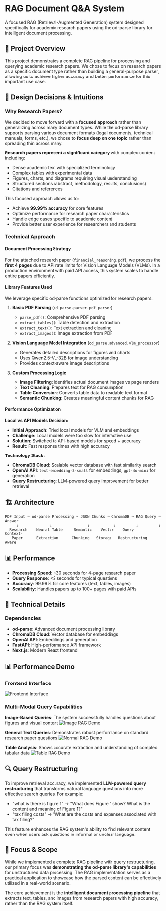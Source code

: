 # RAG Document Q&A System

A focused RAG (Retrieval-Augmented Generation) system designed specifically for academic research papers using the od-parse library for intelligent document processing.

## 🎯 Project Overview

This project demonstrates a complete RAG pipeline for processing and querying academic research papers. We chose to focus on research papers as a specific document type rather than building a general-purpose parser, allowing us to achieve higher accuracy and better performance for this important use case.

## 🧠 Design Decisions & Intuitions

### Why Research Papers?

We decided to move forward with a **focused approach** rather than generalizing across many document types. While the od-parse library supports parsing various document formats (legal documents, technical manuals, forms, etc.), we chose to **focus deep on one topic** rather than spreading thin across many.

**Research papers represent a significant category** with complex content including:
- Dense academic text with specialized terminology
- Complex tables with experimental data
- Figures, charts, and diagrams requiring visual understanding
- Structured sections (abstract, methodology, results, conclusions)
- Citations and references

This focused approach allows us to:
- Achieve **99.99% accuracy** for core features
- Optimize performance for research paper characteristics
- Handle edge cases specific to academic content
- Provide better user experience for researchers and students

### Technical Approach

#### Document Processing Strategy

For the attached research paper (`financial_reasoning.pdf`), we process the **first 4 pages** due to API rate limits for Vision Language Models (VLMs). In a production environment with paid API access, this system scales to handle entire papers efficiently.

#### Library Features Used

We leverage specific od-parse functions optimized for research papers:

1. **Basic PDF Parsing** (`od_parse.parser.pdf_parser`)
   - `parse_pdf()`: Comprehensive PDF parsing
   - `extract_tables()`: Table detection and extraction
   - `extract_text()`: Text extraction and cleaning
   - `extract_images()`: Image extraction from PDF

2. **Vision Language Model Integration** (`od_parse.advanced.vlm_processor`)
   - Generates detailed descriptions for figures and charts
   - Uses Qwen2.5-VL-32B for image understanding
   - Provides context-aware image descriptions

3. **Custom Processing Logic**
   - **Image Filtering**: Identifies actual document images vs page renders
   - **Text Cleaning**: Prepares text for RAG consumption
   - **Table Conversion**: Converts table data to readable text format
   - **Semantic Chunking**: Creates meaningful content chunks for RAG

#### Performance Optimization

**Local vs API Models Decision:**
- **Initial Approach**: Tried local models for VLM and embeddings
- **Challenge**: Local models were too slow for interactive use
- **Solution**: Switched to API-based models for speed + accuracy
- **Result**: Fast response times with high accuracy

**Technology Stack:**
- **ChromaDB Cloud**: Scalable vector database with fast similarity search
- **OpenAI API**: `text-embedding-3-small` for embeddings, `gpt-4o-mini` for generation
- **Query Restructuring**: LLM-powered query improvement for better retrieval

## 🏗️ Architecture

```
PDF Input → od-parse Processing → JSON Chunks → ChromaDB → RAG Query → Answer
     ↓              ↓                ↓           ↓         ↓         ↓
  Research    Neural Table     Semantic    Vector    Query     Context-
   Paper      Extraction      Chunking   Storage   Restructuring  Aware
```





## 📊 Performance

- **Processing Speed**: ~30 seconds for 4-page research paper
- **Query Response**: <2 seconds for typical questions
- **Accuracy**: 99.99% for core features (text, tables, images)
- **Scalability**: Handles papers up to 100+ pages with paid APIs



## 🔧 Technical Details

### Dependencies
- **od-parse**: Advanced document processing library
- **ChromaDB Cloud**: Vector database for embeddings
- **OpenAI API**: Embeddings and generation
- **FastAPI**: High-performance API framework
- **Next.js**: Modern React frontend


## 📊 Performance Demo

### Frontend Interface
![Frontend Interface](readme_images/frontend.png)

### Multi-Modal Query Capabilities

**Image-Based Queries**: The system successfully handles questions about figures and visual content
![Image RAG Demo](readme_images/image_rag.png)

**General Text Queries**: Demonstrates robust performance on standard research paper questions
![Normal RAG Demo](readme_images/normal_rag.png)

**Table Analysis**: Shows accurate extraction and understanding of complex tabular data
![Table RAG Demo](readme_images/table_rag.png)

## 🔍 Query Restructuring

To improve retrieval accuracy, we implemented **LLM-powered query restructuring** that transforms natural language questions into more effective search queries. For example:
- "what is there is figure 1" → "What does Figure 1 show? What is the content and meaning of Figure 1?"
- "tax filing costs" → "What are the costs and expenses associated with tax filing?"

This feature enhances the RAG system's ability to find relevant content even when users ask questions in informal or unclear language.

## 🎯 Focus & Scope

While we implemented a complete RAG pipeline with query restructuring, our primary focus was **demonstrating the od-parse library's capabilities** for unstructured data processing. The RAG implementation serves as a practical application to showcase how the parsed content can be effectively utilized in a real-world scenario.

The core achievement is the **intelligent document processing pipeline** that extracts text, tables, and images from research papers with high accuracy, rather than the RAG system itself.

